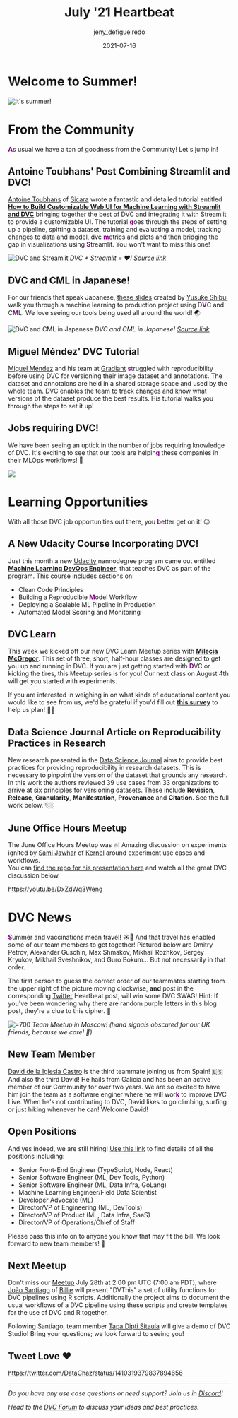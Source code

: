 ﻿---
title: July '21 Heartbeat
date: 2021-07-16
description: >
  Monthly updates are here! Great new tutorials from the Community, uptick in
  jobs requiring DVC, awesome Community discussion on experiments at our June
  Meetup and a cipher. Can you figure it out?
descriptionLong: |
  This month you will find:
  - 📈 DVC + Streamlit = ❤️,
  - 🇯🇵 DVC in Japanese,
  - 📖 A new Udacity Course that includes DVC,
  - 🧑🏽‍💻 More and more jobs requiring DVC
  - 🧪 June Meetup on Experiments,
  - 🚀 New team member, a secret code and more!
picture: 2021-07-16/july21cover.png
author: jeny_defigueiredo
commentsUrl: https://discuss.dvc.org/t/july-heartbeat/825
tags:
  - Heartbeat
  - DVC
  - CML
  - Streamlit
  - Udacity
---

# Welcome to Summer!

![It's summer!](https://media.giphy.com/media/WuY9yfI89DbNu/giphy.gif)

# From the Community

<span style="color:purple">**A**</span>s usual we have a ton of goodness from
the Community! Let's jump in!

## Antoine Toubhans' Post Combining Streamlit and DVC!

[Antoine Toubhans](https://www.linkedin.com/in/antoine-toubhans-92262119/) of
[Sicara](https://www.sicara.fr/) wrote a fantastic and detailed tutorial
entitled
[**How to Build Customizable Web UI for Machine Learning with Streamlit and DVC**](https://www.sicara.ai/blog/dvc-streamlit-webui-ml)
bringing together the best of DVC and integrating it with Streamlit to provide a
customizable UI. The tutorial <span style="color:purple">**g**</span>oes through
the steps of setting up a pipeline, spltting a dataset, training and evaluating
a model, tracking changes to data and model, dvc
<span style="color:purple">**m**</span>etrics and plots and then bridging the
gap in visualizations using <span style="color:purple">**S**</span>treamlit. You
won't want to miss this one!

![DVC and Streamlit](/uploads/images/2021-07-16/streamlit2.png '=700') _DVC +
Streamlit = ♥️!
[Source link](https://www.sicara.ai/blog/dvc-streamlit-webui-ml)_

## DVC and CML in Japanese!

For our friends that speak Japanese,
[these slides](https://www.slideshare.net/yusukeshibui/testing-machine-learningdevelopment)
created by
[Yusuke Shibui](https://www.slideshare.net/yusukeshibui?utm_campaign=profiletracking&utm_medium=sssite&utm_source=ssslideview)
walk you through a machine learning to production project using
D<span style="color:purple">**V**</span>C and
C<span style="color:purple">**M**</span>L. We love seeing our tools being used
all around the world! 🌏

![DVC and CML in Japanese](/uploads/images/2021-07-16/in-japanese.png) _DVC and
CML in Japanese!
[Source link](https://www.slideshare.net/yusukeshibui/testing-machine-learningdevelopment)_

## Miguel Méndez' DVC Tutorial

[Miguel Méndez](https://www.linkedin.com/in/miguel-mendez/) and his team at
[Gradiant](https://www.gradiant.org/en/)
<span style="color:purple">**s**</span>truggled with reproducibility before
using DVC for versioning their image dataset and annotations. The dataset and
annotaions are held in a shared storage space and used by the whole team. DVC
enables the team to track changes and know what versions of the dataset produce
the best results. His tutorial walks you through the steps to set it up!

<external-link
href="https://mmeendez8.github.io/2021/07/01/dvc-tutorial.html"
title="Version Control Your Dataset with DVC"
description="Miguel Méndez' tutorial on using DVC for versioning datasets and providing reproducibility"
link="https://github.io"
image="/uploads/images/2021-07-16/git-dvc.png"/>

## Jobs requiring DVC!

We have been seeing an uptick in the number of jobs requiring knowledge of DVC.
It's exciting to see that our tools are
helpin<span style="color:purple">**g**</span> these companies in their MLOps
workflows! 🎉

![](/uploads/images/2021-07-16/job-descriptions.png)

# Learning Opportunities

With all those DVC job opportunities out there, you
<span style="color:purple">**b**</span>etter get on it! 😉

## A New Udacity Course Incorporating DVC!

Just this month a new
[Udacity](https://www.udacity.com/course/machine-learning-dev-ops-engineer-nanodegree--nd0821)
nannodegree program came out entitled
[**Machine Learning DevOps Engineer**](https://www.udacity.com/course/machine-learning-dev-ops-engineer-nanodegree--nd0821),
that teaches DVC as part of the program. This course includes sections on:

- Clean Code Principles
- Building a Reproducible <span style="color:purple">**M**</span>odel Workflow
- Deploying a Scalable ML Pipeline in Production
- Automated Model Scoring and Monitoring

<external-link
href="https://www.udacity.com/course/machine-learning-dev-ops-engineer-nanodegree--nd0821"
title="Machine Learning DevOps Engineer"
description="A new nanodegree program offered by Udacity teaching DVC as part of the curriculum"
link="https://udacity.com"
image="/uploads/images/2021-07-16/udacity.png"/>

## DVC Lea<span style="color:purple">**r**</span>n

This week we kicked off our new DVC Learn Meetup series with
[**Milecia McGregor**](https://twitter.com/FlippedCoding). This set of three,
short, half-hour classes are designed to get you up and running in DVC. If you
are just getting started with <span style="color:purple">**D**</span>VC or
kicking the tires, this Meetup series is for you! Our next class on August 4th
will get you started with experiments.

If you are interested in weighing in on what kinds of educational content you
would like to see from us, we'd be grateful if you'd fill out
[**this survey**](https://docs.google.com/forms/d/e/1FAIpQLSdmwjs0ZkxDdODfZTvSwP2bVW4JAVVdxiYhQPyW5dSbsZC8qg/viewform?pli=1)
to help us plan! 🙏🏼

<external-link
href="https://www.meetup.com/DVC-Community-Virtual-Meetups/events/279447414/"
title="DVC Learn - Getting Started: Experiments"
description="The next DVC Learn Meetup taught by Melecia McGregor designed to get you started with DVC Experiments"
link="https://meetup.com"
image="/uploads/images/2021-07-16/dvc_learn.png"/>

## Data Science Journal Article on Reproducibility Practices in Research

New research presented in the
[Data Science Journal](https://datascience.codata.org/) aims to provide best
practices for providing reproducibility in research datasets. This is necessary
to pinpoint the version of the dataset that grounds any research. In this work
the authors reviewed 39 use cases from 33 organizations to arrive at six
principles for versioning datasets. These include **Revision**, **Release**,
**Granularity**, **Manifestation**,
<span style="color:purple">**P**</span>**rovenance** and **Citation**. See the
full work below. 👇🏼

<external-link
href="https://datascience.codata.org/articles/10.5334/dsj-2021-012/"
title="Versioning Data is About More Than Revisions:  A Conceptual Framework and Proposed Priniciples"
description="Authors analyze 39 use cases in 33 organziations to arrive at proposed principles when versioning data."
link="https://datascience.codata.org"
image="/uploads/images/2021-07-16/dsj.png"/>

## June Office Hours Meetup

The June Office Hours Meetup was 🔥! Amazing discussion on experiments ignited
by [Sami Jawhar](https://www.linkedin.com/in/sami-jawhar-a58b9849/) of
[Kernel](https://www.kernel.com/) around experiment use cases and workflows.  
You can
[find the repo for his presentation here](https://github.com/sjawhar/dvc-cloud-runner)
and watch all the great DVC discussion below.

https://youtu.be/DxZdWq3Weng

# DVC News

<span style="color:purple">**S**</span>ummer and vaccinations mean travel! ☀️💉
And that travel has enabled some of our team members to get together! Pictured
below are Dmitry Petrov, Alexander Guschin, Max Shmakov, Mikhail Rozhkov, Sergey
Kryukov, Mikhail Sveshnikov, and Guro Bokum... But not necessarily in that
order.

The first person to guess the correct order of our teammates starting from the
upper right of the picture moving clockwise, **and** post in the corresponding
[Twitter](https://twitter.com/DVCorg) Heartbeat post, will win some DVC SWAG!
Hint: If you've been wondering why there are random purple letters in this blog
post, they're a clue to this cipher. 🧐

![](/uploads/images/2021-07-16/team.png '=700') _Team Meetup in Moscow! (hand
signals obscured for our UK friends, because we care! 🤗)_

## New Team Member

[David de la Iglesia Castro](https://www.linkedin.com/in/david-de-la-iglesia-castro-b4b67b20a/)
is the third teammate joining us from Spain! 🇪🇸 And also the third David! He
hails from Galicia and has been an active member of our Community for over two
years. We are so excited to have him join the team as a software enginer where
he will wor<span style="color:purple">**k**</span> to improve DVC Live. When
he's not contributing to DVC, David likes to go climbing, surfing or just hiking
whenever he can! Welcome David!

## Open Positions

And yes indeed, we are still hiring!
[Use this link](https://www.notion.so/iterative/iterative-ai-is-hiring-852cb978129645e1906e2c9a878a4d22)
to find details of all the positions including:

- Senior Front-End Engineer (TypeScript, Node, React)
- Senior Software Engineer (ML, Dev Tools, Python)
- Senior Software Engineer (ML, Data Infra, GoLang)
- Machine Learning Engineer/Field Data Scientist
- Developer Advocate (ML)
- Director/VP of Engineering (ML, DevTools)
- Director/VP of Product (ML, Data Infra, SaaS)
- Director/VP of Operations/Chief of Staff

Please pass this info on to anyone you know that may fit the bill. We look
forward to new team members! 🎉

## Next Meetup

Don't miss our
[Meetup](https://www.meetup.com/DVC-Community-Virtual-Meetups/events/279024694/)
July 28th at 2:00 pm UTC (7:00 am PDT), where
[João Santiago](https://www.linkedin.com/in/jcpsantiago/) of
[Billie](https://www.billie.io/) will present "DVThis" a set of utility
functions for DVC pipelines using R scripts. Additionally the project aims to
document the usual workflows of a DVC pipeline using these scripts and create
templates for the use of DVC and R together.

Following Santiago, team member
[Tapa Dipti Sitaula](https://www.linkedin.com/in/tapa-dipti-sitaula/) will give
a demo of DVC Studio! Bring your questions; we look forward to seeing you!

<external-link
href="https://www.meetup.com/DVC-Community-Virtual-Meetups/events/279024694/"
title="DVThis"
description="July DVC Office Hours with João Santiago of Billie shows us how to use R with DVC, presenting DVThis and Tapa Dipti Sitaula shares a demo of DVC Studio."
link="https://meetup.com"
image="/uploads/images/2021-07-16/office-hours-meetup.png"/>

## Tweet Love ❤️

https://twitter.com/DataChaz/status/1410319379837894656

---

_Do you have any use case questions or need support? Join us in
[Discord](https://discord.com/invite/dvwXA2N)!_

_Head to the [DVC Forum](https://discuss.dvc.org/) to discuss your ideas and
best practices._
